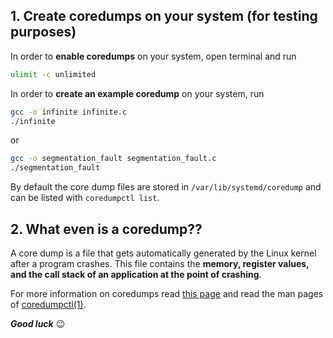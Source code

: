 ## 1. Create coredumps on your system (for testing purposes) 

In order to **enable coredumps** on your system, open terminal and run

```bash
ulimit -c unlimited
```

In order to **create an example coredump** on your system, run

```bash
gcc -o infinite infinite.c
./infinite
```

or

```bash
gcc -o segmentation_fault segmentation_fault.c
./segmentation_fault
```

By default the core dump files are stored in `/var/lib/systemd/coredump` and can be listed with 
`coredumpctl list`. 

## 2. What even is a coredump??

A core dump is a file that gets automatically generated by the Linux kernel after a program crashes. This file contains the 
**memory, register values, and the call stack of an application at the point of crashing**.

For more information on coredumps read [this page](https://www.baeldung.com/linux/managing-core-dumps) and read the man pages of [coredumpctl(1)](https://www.man7.org/linux/man-pages/man1/coredumpctl.1.html).

***Good luck*** :wink: